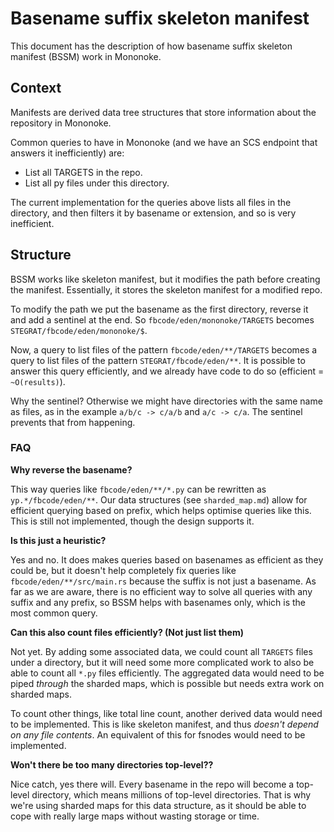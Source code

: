 # Basename suffix skeleton manifest

This document has the description of how basename suffix skeleton manifest (BSSM) work in Mononoke.

## Context

Manifests are derived data tree structures that store information about the repository in Mononoke.

Common queries to have in Mononoke (and we have an SCS endpoint that answers it inefficiently) are:
- List all TARGETS in the repo.
- List all py files under this directory.

The current implementation for the queries above lists all files in the directory, and then filters it by basename or extension, and so is very inefficient.

## Structure

BSSM works like skeleton manifest, but it modifies the path before creating the manifest. Essentially, it stores the skeleton manifest for a modified repo.

To modify the path we put the basename as the first directory, reverse it and add a sentinel at the end. So `fbcode/eden/mononoke/TARGETS` becomes `STEGRAT/fbcode/eden/mononoke/$`.

Now, a query to list files of the pattern `fbcode/eden/**/TARGETS` becomes a query to list files of the pattern `STEGRAT/fbcode/eden/**`. It is possible to answer this query efficiently, and we already have code to do so (efficient = `~O(results)`).

Why the sentinel? Otherwise we might have directories with the same name as files, as in the example `a/b/c -> c/a/b` and `a/c -> c/a`. The sentinel prevents that from happening.

### FAQ

**Why reverse the basename?**

This way queries like `fbcode/eden/**/*.py` can be rewritten as `yp.*/fbcode/eden/**`. Our data structures (see `sharded_map.md`) allow for efficient querying based on prefix, which helps optimise queries like this. This is still not implemented, though the design supports it.

**Is this just a heuristic?**

Yes and no. It does makes queries based on basenames as efficient as they could be, but it doesn't help completely fix queries like `fbcode/eden/**/src/main.rs` because the suffix is not just a basename. As far as we are aware, there is no efficient way to solve all queries with any suffix and any prefix, so BSSM helps with basenames only, which is the most common query.

**Can this also count files efficiently? (Not just list them)**

Not yet. By adding some associated data, we could count all `TARGETS` files under a directory, but it will need some more complicated work to also be able to count all `*.py` files efficiently. The aggregated data would need to be piped *through* the sharded maps, which is possible but needs extra work on sharded maps.

To count other things, like total line count, another derived data would need to be implemented. This is like skeleton manifest, and thus *doesn't depend on any file contents*. An equivalent of this for fsnodes would need to be implemented.

**Won't there be too many directories top-level??**

Nice catch, yes there will. Every basename in the repo will become a top-level directory, which means millions of top-level directories. That is why we're using sharded maps for this data structure, as it should be able to cope with really large maps without wasting storage or time.
